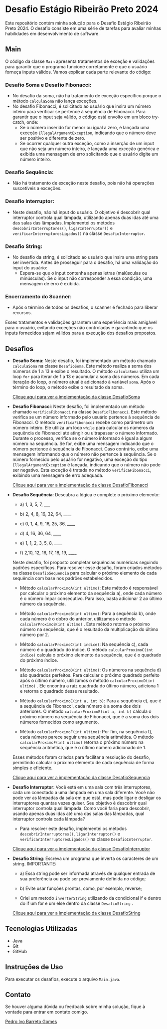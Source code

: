 # Desafio Estágio Ribeirão Preto 2024

Este repositório contém minha solução para o Desafio Estágio Ribeirão Preto 2024. O desafio consiste em uma série de tarefas para avaliar minhas habilidades em desenvolvimento de software.

## Main

O código da classe `Main` apresenta tratamentos de exceção e validações para garantir que o programa funcione corretamente e que o usuário forneça inputs válidos. Vamos explicar cada parte relevante do código:

### Desafio Soma e Desafio Fibonacci:

- No desafio da soma, não há tratamento de exceção específico porque o método `calculaSoma` não lança exceções.
- No desafio Fibonacci, é solicitado ao usuário que insira um número inteiro para verificar se pertence à sequência de Fibonacci. Para garantir que o input seja válido, o código está envolto em um bloco try-catch, onde:
    - Se o número inserido for menor ou igual a zero, é lançada uma exceção `IllegalArgumentException`, indicando que o número deve ser positivo e diferente de zero.
    - Se ocorrer qualquer outra exceção, como a inserção de um input que não seja um número inteiro, é lançada uma exceção genérica e exibida uma mensagem de erro solicitando que o usuário digite um número inteiro.

### Desafio Sequência:

- Não há tratamento de exceção neste desafio, pois não há operações suscetíveis a exceções.

### Desafio Interruptor:

- Neste desafio, não há input do usuário. O objetivo é descobrir qual interruptor controla qual lâmpada, utilizando apenas duas idas até uma das salas das lâmpadas. Implementei os métodos `descobrirInterruptores()`, `ligarInterruptor()` e `verificarInterruptoresLigados()` na classe `DesafioInterruptor`.

### Desafio String:

- No desafio da string, é solicitado ao usuário que insira uma string para ser invertida. Antes de prosseguir para o desafio, há uma validação do input do usuário:
    - Espera-se que o input contenha apenas letras (maiúsculas ou minúsculas). Se o input não corresponder a essa condição, uma mensagem de erro é exibida.

### Encerramento do Scanner:

- Após o término de todos os desafios, o scanner é fechado para liberar recursos.

Esses tratamentos e validações garantem uma experiência mais amigável para o usuário, evitando exceções não controladas e garantindo que os inputs fornecidos sejam válidos para a execução dos desafios propostos.

## Desafios

- **Desafio Soma**: Neste desafio, foi implementado um método chamado `calculaSoma` na classe `DesafioSoma`. Este método realiza a soma dos números de 1 a 13 e exibe o resultado. O método `calculaSoma` utiliza um loop `for` para iterar de 1 a 13 e acumular a soma dos números. Em cada iteração do loop, o número atual é adicionado à variável `soma`. Após o término do loop, o método exibe o resultado da soma.

    [Clique aqui para ver a implementação da classe DesafioSoma](https://github.com/PeuGomes/DesafioEstagioRibeiraoPreto2024/blob/master/src/DesafioSoma.java)

- **Desafio Fibonacci**: Neste desafio, foi implementado um método chamado `verificaFibonacci` na classe `DesafioFibonacci`. Este método verifica se um número informado pelo usuário pertence à sequência de Fibonacci. O método `verificaFibonacci` recebe como parâmetro um número inteiro. Ele utiliza um loop `while` para calcular os números da sequência de Fibonacci até atingir ou ultrapassar o número informado. Durante o processo, verifica se o número informado é igual a algum número na sequência. Se for, exibe uma mensagem indicando que o número pertence à sequência de Fibonacci. Caso contrário, exibe uma mensagem informando que o número não pertence à sequência. Se o número fornecido pelo usuário for negativo, uma exceção do tipo `IllegalArgumentException` é lançada, indicando que o número não pode ser negativo. Esta exceção é tratada no método `verificaFibonacci`, exibindo uma mensagem de erro adequada.

    [Clique aqui para ver a implementação da classe DesafioFibonacci](https://github.com/PeuGomes/DesafioEstagioRibeiraoPreto2024/blob/master/src/DesafioFibonacci.java)

- **Desafio Sequência**: Descubra a lógica e complete o próximo elemento:

    - a) 1, 3, 5, 7, ___

    - b) 2, 4, 8, 16, 32, 64, ____

    - c) 0, 1, 4, 9, 16, 25, 36, ____

    - d) 4, 16, 36, 64, ____

    - e) 1, 1, 2, 3, 5, 8, ____

    - f) 2,10, 12, 16, 17, 18, 19, ____

    Neste desafio, foi proposto completar sequências numéricas seguindo padrões específicos. Para resolver esse desafio, foram criados métodos na classe `DesafioSequencia` para calcular o próximo elemento de cada sequência com base nos padrões estabelecidos.

    - Método `calcularProximoA(int ultimo)`: Este método é responsável por calcular o próximo elemento da sequência a), onde cada número é o número ímpar consecutivo. Para isso, basta adicionar 2 ao último número da sequência.

    - Método `calcularProximoB(int ultimo)`: Para a sequência b), onde cada número é o dobro do anterior, utilizamos o método `calcularProximoB(int ultimo)` . Este método retorna o próximo número na sequência, que é o resultado da multiplicação do último número por 2.

    - Método `calcularProximoC(int indice)`: Na sequência c), cada número é o quadrado do índice. O método `calcularProximoC(int indice)` calcula o próximo elemento da sequência, que é o quadrado do próximo índice.

    - Método `calcularProximoD(int ultimo)`: Os números na sequência d) são quadrados perfeitos. Para calcular o próximo quadrado perfeito após o último número, utilizamos o método `calcularProximoD(int ultimo)` . Ele encontra a raiz quadrada do último número, adiciona 1 e retorna o quadrado desse resultado.

    - Método `calcularProximoE(int a, int b)`: Para a sequência e), que é a sequência de Fibonacci, cada número é a soma dos dois anteriores. O método `calcularProximoE(int a, int b)` calcula o próximo número na sequência de Fibonacci, que é a soma dos dois números fornecidos como argumento.

    - Método `calcularProximoF(int ultimo)`: Por fim, na sequência f), cada número parece seguir uma sequência aritmética. O método `calcularProximoF(int ultimo)` retorna o próximo número na sequência aritmética, que é o último número adicionado de 1.

    Esses métodos foram criados para facilitar a resolução do desafio, permitindo calcular o próximo elemento de cada sequência de forma simples e eficiente.

    [Clique aqui para ver a implementação da classe DesafioSequencia](https://github.com/PeuGomes/DesafioEstagioRibeiraoPreto2024/blob/master/src/DesafioSequencia.java)

- **Desafio Interruptor**: Você está em uma sala com três interruptores, cada um conectado a uma lâmpada em uma sala diferente. Você não pode ver as lâmpadas da sala em que está, mas pode ligar e desligar os interruptores quantas vezes quiser. Seu objetivo é descobrir qual interruptor controla qual lâmpada. Como você faria para descobrir, usando apenas duas idas até uma das salas das lâmpadas, qual interruptor controla cada lâmpada?

    - Para resolver este desafio, implementei os métodos `descobrirInterruptores()`, `ligarInterruptor()` e `verificarInterruptoresLigados()` na classe `DesafioInterruptor`.

    [Clique aqui para ver a implementação da classe DesafioInterruptor](https://github.com/PeuGomes/DesafioEstagioRibeiraoPreto2024/blob/master/src/DesafioInterruptor.java)

- **Desafio String**: Escreva um programa que inverta os caracteres de um string. IMPORTANTE:

    - a) Essa string pode ser informada através de qualquer entrada de sua preferência ou pode ser previamente definida no código;
    - b) Evite usar funções prontas, como, por exemplo, reverse;

    - Criei um metodo `inverterString` utilizando da condicional if e dentro do if um for e um else dentro da classe `DesafioString` .

    [Clique aqui para ver a implementação da classe DesafioString](https://github.com/PeuGomes/DesafioEstagioRibeiraoPreto2024/blob/master/src/DesafioString.java)

## Tecnologias Utilizadas

- Java
- Git
- GitHub

## Instruções de Uso

Para executar os desafios, execute o arquivo `Main.java`.

## Contato

Se houver alguma dúvida ou feedback sobre minha solução, fique à vontade para entrar em contato comigo.

[Pedro Ivo Barreto Gomes](pedroivobarretogomes26@gmail.com)
